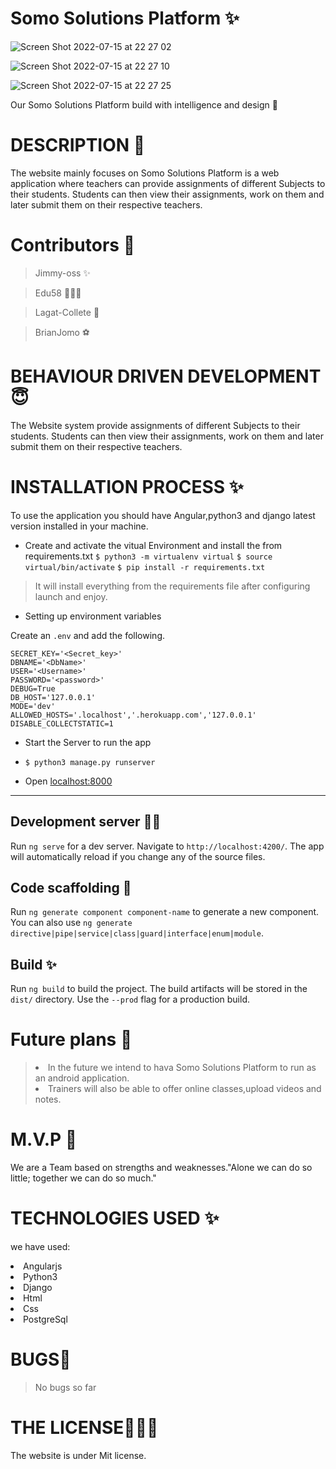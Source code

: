 # Somo Solutions Platform &#10024;
![Screen Shot 2022-07-15 at 22 27 02](https://user-images.githubusercontent.com/62022158/179298477-96ddb909-6d91-4f0f-bf70-7c9cb5ac6c6e.png)

![Screen Shot 2022-07-15 at 22 27 10](https://user-images.githubusercontent.com/62022158/179298736-d34ee512-d3fe-4224-a9db-a4fce6aff102.png)

![Screen Shot 2022-07-15 at 22 27 25](https://user-images.githubusercontent.com/62022158/179298839-4c89e47e-715c-4da1-89f8-62e1d9d0e280.png)


Our Somo Solutions Platform build with intelligence and design 🏫

# DESCRIPTION &#127800;

The website mainly focuses on Somo Solutions Platform is a web application where teachers can provide
assignments of different Subjects to their students. Students can then view their assignments, work on them and later submit them on their respective teachers.   

# Contributors &#129409;

> Jimmy-oss &#10024;

> Edu58 👨🏾‍💻

> Lagat-Collete 🌺

> BrianJomo ⚽

# BEHAVIOUR DRIVEN DEVELOPMENT 😇

The Website system provide assignments of different Subjects to their students. Students can then view their assignments, work on them and later submit them on their respective teachers.   

# INSTALLATION PROCESS ✨

To use the application you should have Angular,python3 and django latest version installed in your machine.

- Create and activate the vitual Environment and install the from requirements.txt
  `$ python3 -m virtualenv virtual`
  `$ source virtual/bin/activate`
  `$ pip install -r requirements.txt`

> It will install everything from the requirements file after configuring launch and enjoy.

- Setting up environment variables

Create an `.env` and add the following.

```
SECRET_KEY='<Secret_key>'
DBNAME='<DbName>'
USER='<Username>'
PASSWORD='<password>'
DEBUG=True
DB_HOST='127.0.0.1'
MODE='dev'
ALLOWED_HOSTS='.localhost','.herokuapp.com','127.0.0.1'
DISABLE_COLLECTSTATIC=1

```

- Start the Server to run the app
- `$ python3 manage.py runserver`

- Open [localhost:8000](#)

---
## Development server 👨‍💻

Run `ng serve` for a dev server. Navigate to `http://localhost:4200/`. The app will automatically reload if you change any of the source files.

## Code scaffolding &#127800;

Run `ng generate component component-name` to generate a new component. You can also use `ng generate directive|pipe|service|class|guard|interface|enum|module`.

## Build &#10024;

Run `ng build` to build the project. The build artifacts will be stored in the `dist/` directory. Use the `--prod` flag for a production build.

# Future plans 💞️

> <li>In the future we intend to hava Somo Solutions Platform to run as an android application.</li>
> <li> Trainers will also be able to offer online classes,upload videos and notes.</li>

# M.V.P 🤝

We are a Team based on strengths and weaknesses."Alone we can do so little; together we can do so much."

# TECHNOLOGIES USED &#10024;

we have used:
   <li>Angularjs</li>
   <li>Python3</li>
   <li>Django</li>
   <li>Html</li>
   <li>Css</li>
  <li>PostgreSql</li>
  
# BUGS💢

> No bugs so far

# THE LICENSE👨🏾‍⚖️

The website is under Mit license.
